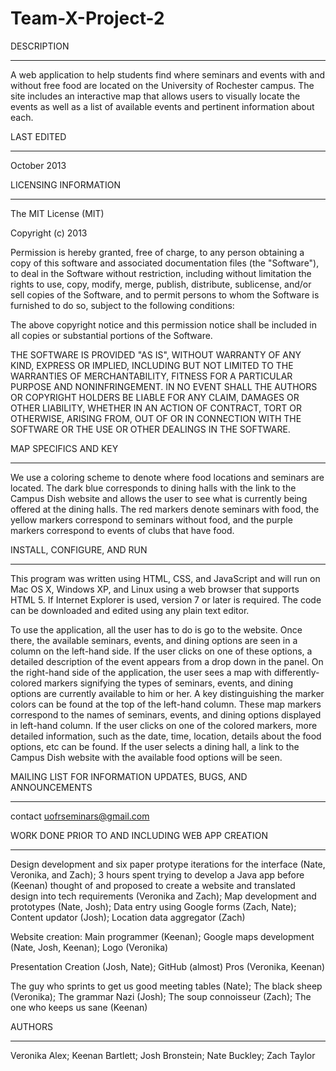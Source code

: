 Team-X-Project-2
================


DESCRIPTION
___________

A web application to help students find where seminars and events with and without free food are located on the 
University of Rochester campus. The site includes an interactive map that allows users to visually locate the events as 
well as a list of available events and pertinent information about each.


LAST EDITED
___________

October 2013


LICENSING INFORMATION
_____________________

The MIT License (MIT)

Copyright (c) 2013

Permission is hereby granted, free of charge, to any person obtaining a copy of
this software and associated documentation files (the "Software"), to deal in
the Software without restriction, including without limitation the rights to
use, copy, modify, merge, publish, distribute, sublicense, and/or sell copies of
the Software, and to permit persons to whom the Software is furnished to do so,
subject to the following conditions:

The above copyright notice and this permission notice shall be included in all
copies or substantial portions of the Software.

THE SOFTWARE IS PROVIDED "AS IS", WITHOUT WARRANTY OF ANY KIND, EXPRESS OR
IMPLIED, INCLUDING BUT NOT LIMITED TO THE WARRANTIES OF MERCHANTABILITY, FITNESS
FOR A PARTICULAR PURPOSE AND NONINFRINGEMENT. IN NO EVENT SHALL THE AUTHORS OR
COPYRIGHT HOLDERS BE LIABLE FOR ANY CLAIM, DAMAGES OR OTHER LIABILITY, WHETHER
IN AN ACTION OF CONTRACT, TORT OR OTHERWISE, ARISING FROM, OUT OF OR IN
CONNECTION WITH THE SOFTWARE OR THE USE OR OTHER DEALINGS IN THE SOFTWARE.


MAP SPECIFICS AND KEY
_____________________

We use a coloring scheme to denote where food locations and seminars are located. The dark blue corresponds to dining 
halls with the link to the Campus Dish website and allows the user to see what is currently being offered at the dining 
halls. The red markers denote seminars with food, the yellow markers correspond to seminars without food, and the purple
markers correspond to events of clubs that have food. 


INSTALL, CONFIGURE, AND RUN
___________________________

This program was written using HTML, CSS, and JavaScript and will run on Mac OS X, Windows XP, and Linux using a web
browser that supports HTML 5. If Internet Explorer is used, version 7 or later is required. The code can be downloaded 
and edited using any plain text editor.

To use the application, all the user has to do is go to the website. Once there, the available seminars, events, and
dining options are seen in a column on the left-hand side. If the user clicks on one of these options, a detailed
description of the event appears from a drop down in the panel. On the right-hand side of the application, the user sees
a map with differently-colored markers signifying the types of seminars, events, and dining options are currently 
available to him or her. A key distinguishing the marker colors can be found at the top of the left-hand column. These 
map markers correspond to the names of seminars, events, and dining options displayed in left-hand column. If the user 
clicks on one of the colored markers, more detailed information, such as the date, time, location, details about the 
food options, etc can be found. If the user selects a dining hall, a link to the Campus Dish website with the available 
food options will be seen.



MAILING LIST FOR INFORMATION UPDATES, BUGS, AND ANNOUNCEMENTS
_____________________________________________________________

contact uofrseminars@gmail.com


WORK DONE PRIOR TO AND INCLUDING WEB APP CREATION
_________________________________________________

Design development and six paper protype iterations for the interface (Nate, Veronika, and Zach); 3 hours spent trying 
to develop a Java app before (Keenan) thought of and proposed to create a website and translated design into tech
requirements (Veronika and Zach); Map development and prototypes (Nate, Josh); Data entry using Google forms 
(Zach, Nate); Content updator (Josh); Location data aggregator (Zach)

Website creation: Main programmer (Keenan); Google maps development (Nate, Josh, Keenan); Logo (Veronika)

Presentation Creation (Josh, Nate); GitHub (almost) Pros (Veronika, Keenan)


The guy who sprints to get us good meeting tables (Nate); The black sheep (Veronika); The grammar Nazi (Josh);
The soup connoisseur (Zach); The one who keeps us sane (Keenan)


AUTHORS
_______

Veronika Alex; Keenan Bartlett; Josh Bronstein; Nate Buckley; Zach Taylor
